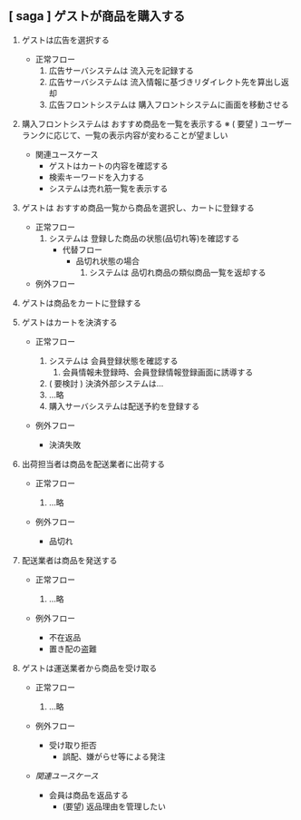 ## [ saga ] ゲストが商品を購入する

1.  ゲストは広告を選択する
    * 正常フロー
       1. 広告サーバシステムは 流入元を記録する
       1. 広告サーバシステムは 流入情報に基づきリダイレクト先を算出し返却
       1. 広告フロントシステムは 購入フロントシステムに画面を移動させる

1.  購入フロントシステムは おすすめ商品を一覧を表示する
    ※ ( 要望 ) ユーザーランクに応じて、一覧の表示内容が変わることが望ましい
    
    * 関連ユースケース
      - ゲストはカートの内容を確認する
      - 検索キーワードを入力する
      - システムは売れ筋一覧を表示する

1. ゲストは おすすめ商品一覧から商品を選択し、カートに登録する
   * 正常フロー
      1. システムは 登録した商品の状態(品切れ等)を確認する
          * 代替フロー
            - 品切れ状態の場合
               1. システムは 品切れ商品の類似商品一覧を返却する
   * 例外フロー
   
1. ゲストは商品をカートに登録する

1. ゲストはカートを決済する
    * 正常フロー
        1. システムは 会員登録状態を確認する
            1. 会員情報未登録時、会員登録情報登録画面に誘導する
        1. ( 要検討 ) 決済外部システムは…
        1. …略
        1. 購入サーバシステムは配送予約を登録する

    * 例外フロー
      - 決済失敗

1. 出荷担当者は商品を配送業者に出荷する
    * 正常フロー
        1. …略
    
    * 例外フロー
      - 品切れ

1. 配送業者は商品を発送する
    * 正常フロー
        1. …略
    
    * 例外フロー
      - 不在返品
      - 置き配の盗難

1. ゲストは運送業者から商品を受け取る
    * 正常フロー
        1. …略
    
    * 例外フロー
      - 受け取り拒否
          -  誤配、嫌がらせ等による発注
    
    * *関連ユースケース*
      - 会員は商品を返品する
        - (要望) 返品理由を管理したい
